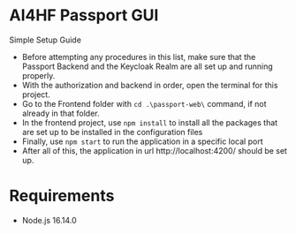 # AI4HF Passport GUI

Simple Setup Guide

- Before attempting any procedures in this list, make sure that the Passport Backend and the Keycloak Realm are all set up and running properly.
- With the authorization and backend in order, open the terminal for this project.
- Go to the Frontend folder with ```cd .\passport-web\``` command, if not already in that folder.
- In the frontend project, use ```npm install``` to install all the packages that are set up to be installed in the configuration files
- Finally, use ```npm start``` to run the application in a specific local port
- After all of this, the application in url http://localhost:4200/ should be set up.

# Requirements
- Node.js 16.14.0 
